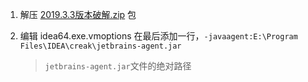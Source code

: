 1. 解压 [2019.3.3版本破解.zip](https://github.com/superbeyone/JetBrainsActiveCode/raw/master/creak/2019.3.3%E7%89%88%E6%9C%AC%E7%A0%B4%E8%A7%A3.zip) 包

2. 编辑 idea64.exe.vmoptions 
	在最后添加一行，`-javaagent:E:\Program Files\IDEA\creak\jetbrains-agent.jar`
	
	>`jetbrains-agent.jar`文件的绝对路径
	

